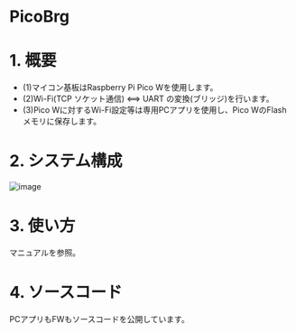 # PicoBrg
# 1. 概要  
- (1)マイコン基板はRaspberry Pi Pico Wを使用します。
- (2)Wi-Fi(TCP ソケット通信) <==> UART  の変換(ブリッジ)を行います。
- (3)Pico Wに対するWi-Fi設定等は専用PCアプリを使用し、Pico WのFlashメモリに保存します。

# 2. システム構成  
![image](https://github.com/user-attachments/assets/30709b94-db01-41c3-960d-b07d6fc44fb3)  

# 3. 使い方  
マニュアルを参照。  

# 4. ソースコード  
PCアプリもFWもソースコードを公開しています。  


    
 
